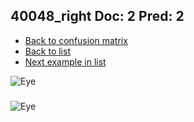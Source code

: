 ## 40048_right Doc: 2 Pred: 2
- [Back to confusion matrix](https://github.com/juliandewit/kaggle_retinopathy/blob/master/matrix.md)
- [Back to list](https://github.com/juliandewit/kaggle_retinopathy/blob/master/lists/22/list.md)
- [Next example in list](https://github.com/juliandewit/kaggle_retinopathy/blob/master/lists/22/40/40049_left.md)

![Eye](https://retinopaty.blob.core.windows.net/size1024/40048_right_2.jpeg)

### 

![Eye]()
